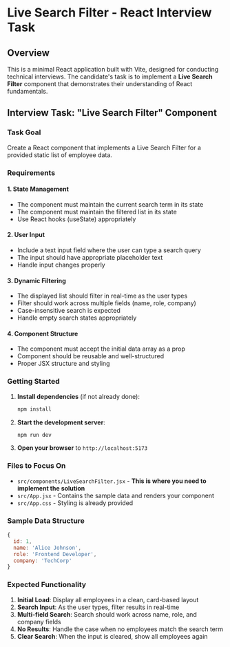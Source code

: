 # Live Search Filter - React Interview Task

## Overview

This is a minimal React application built with Vite, designed for conducting technical interviews. The candidate's task is to implement a **Live Search Filter** component that demonstrates their understanding of React fundamentals.

## Interview Task: "Live Search Filter" Component

### Task Goal

Create a React component that implements a Live Search Filter for a provided static list of employee data.

### Requirements

#### 1. State Management

- The component must maintain the current search term in its state
- The component must maintain the filtered list in its state
- Use React hooks (useState) appropriately

#### 2. User Input

- Include a text input field where the user can type a search query
- The input should have appropriate placeholder text
- Handle input changes properly

#### 3. Dynamic Filtering

- The displayed list should filter in real-time as the user types
- Filter should work across multiple fields (name, role, company)
- Case-insensitive search is expected
- Handle empty search states appropriately

#### 4. Component Structure

- The component must accept the initial data array as a prop
- Component should be reusable and well-structured
- Proper JSX structure and styling

### Getting Started

1. **Install dependencies** (if not already done):

   ```bash
   npm install
   ```

2. **Start the development server**:

   ```bash
   npm run dev
   ```

3. **Open your browser** to `http://localhost:5173`

### Files to Focus On

- `src/components/LiveSearchFilter.jsx` - **This is where you need to implement the solution**
- `src/App.jsx` - Contains the sample data and renders your component
- `src/App.css` - Styling is already provided

### Sample Data Structure

```javascript
{
  id: 1,
  name: 'Alice Johnson',
  role: 'Frontend Developer',
  company: 'TechCorp'
}
```

### Expected Functionality

1. **Initial Load**: Display all employees in a clean, card-based layout
2. **Search Input**: As the user types, filter results in real-time
3. **Multi-field Search**: Search should work across name, role, and company fields
4. **No Results**: Handle the case when no employees match the search term
5. **Clear Search**: When the input is cleared, show all employees again
